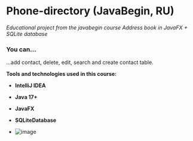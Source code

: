 # Phone-directory (JavaBegin, RU)

*Educational project from the javabegin course Address book in JavaFX + SQLite database*

### You can...

...add contact, delete, edit, search and create contact table.

**Tools and technologies used in this course:**

- **IntelliJ IDEA**
- **Java 17+**
- **JavaFX**
- **SQLiteDatabase**

- ![image](https://github.com/user-attachments/assets/ae4ec1e4-6725-475c-8e53-a2c4836f2650)

